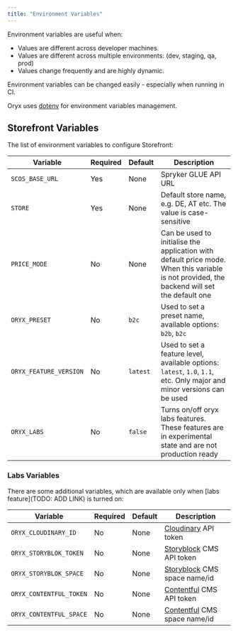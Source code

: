 ```yaml
---
title: "Environment Variables"
---
```


Environment variables are useful when:

- Values are different across developer machines.
- Values are different across multiple environments: (dev, staging, qa, prod)
- Values change frequently and are highly dynamic.

Environment variables can be changed easily - especially when running in CI.

Oryx uses [dotenv](https://github.com/motdotla/dotenv) for environment variables management. 

## Storefront Variables 

The list of environment variables to configure Storefront:

| Variable | Required | Default | Description                               |
|----------|----------|---------|-------------------------------------------|
| `SCOS_BASE_URL` | Yes | None | Spryker GLUE API URL |
| `STORE` | Yes | None | Default store name, e.g. DE, AT etc. The value is case-sensitive |
| `PRICE_MODE` | No | None | Can be used to initialise the application with default price mode. When this variable is not provided, the backend will set the default one |
| `ORYX_PRESET` | No | `b2c` | Used to set a preset name, available options: `b2b`, `b2c` |
| `ORYX_FEATURE_VERSION` | No | `latest` | Used to set a feature level, available options: `latest`, `1.0`, `1.1`, etc. Only major and minor versions can be used |
| `ORYX_LABS` | No | `false` | Turns on/off oryx labs features. These features are in experimental state and are not production ready |

### Labs Variables

There are some additional variables, which are available only when [labs feature](TODO: ADD LINK) is turned on:

| Variable | Required | Default | Description                               |
|----------|----------|---------|-------------------------------------------|
| `ORYX_CLOUDINARY_ID` | No | None | [Cloudinary](https://cloudinary.com/) API token |
| `ORYX_STORYBLOK_TOKEN` | No | None | [Storyblock](https://www.storyblok.com/home) CMS API token |
| `ORYX_STORYBLOK_SPACE` | No | None | [Storyblock](https://www.storyblok.com/home) CMS space name/id |
| `ORYX_CONTENTFUL_TOKEN` | No | None | [Contentful](https://www.contentful.com/) CMS API token |
| `ORYX_CONTENTFUL_SPACE` | No | None | [Contentful](https://www.contentful.com/) CMS space name/id |
